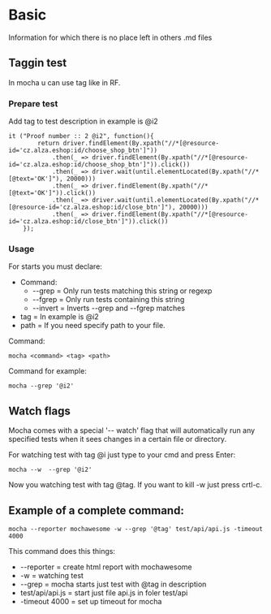 # Basic
Information for which there is no place left in others .md files

## Taggin test
In mocha u can use tag like in RF. 

### Prepare test
Add tag to test description in example is @i2
```
it ("Proof number :: 2 @i2", function(){
        return driver.findElement(By.xpath("//*[@resource-id='cz.alza.eshop:id/choose_shop_btn']"))
            .then(_ => driver.findElement(By.xpath("//*[@resource-id='cz.alza.eshop:id/choose_shop_btn']")).click())
            .then(_ => driver.wait(until.elementLocated(By.xpath("//*[@text='OK']"), 20000)))
            .then(_ => driver.findElement(By.xpath("//*[@text='OK']")).click())
            .then(_ => driver.wait(until.elementLocated(By.xpath("//*[@resource-id='cz.alza.eshop:id/close_btn']"), 20000)))
            .then(_ => driver.findElement(By.xpath("//*[@resource-id='cz.alza.eshop:id/close_btn']")).click())
    });
```
### Usage
For starts you must declare:
 - Command:
   - --grep = Only run tests matching this string or regexp
   - --fgrep = Only run tests containing this string 
   - --invert = Inverts --grep and --fgrep matches 
 - tag = In example is @i2
 - path = If you need specify path to your file.
    
Command:
```
mocha <command> <tag> <path>
```

Command for example:
```
mocha --grep '@i2'
```

## Watch flags
Mocha comes with a special '-- watch' flag that will automatically run any specified tests when it sees changes in a certain file or directory.

For watching test with tag @i just type to your cmd and press Enter:
```
mocha --w  --grep '@i2'
```
Now you watching test with tag @tag. If you want to kill -w just press crtl-c.

## Example of a complete command:
```
mocha --reporter mochawesome -w --grep '@tag' test/api/api.js -timeout 4000
```
This command does this things:
 - --reporter = create html report with mochawesome
 - -w = watching test
 - --grep = mocha starts just test with @tag in description
 - test/api/api.js = start just file api.js in foler test/api
 - -timeout 4000 = set up timeout for mocha